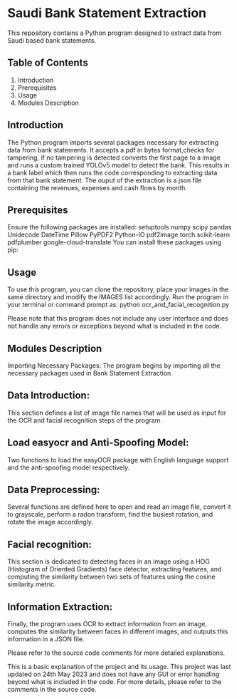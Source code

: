 # Saudi Bank Statement Extraction
This repository contains a Python program designed to extract data from Saudi based bank statements.

## Table of Contents
1. Introduction
2. Prerequisites
3. Usage
4. Modules Description

## Introduction
The Python program imports several packages necessary for extracting data from bank statements. It accepts a pdf in bytes format,checks for tampering, if no tampering is detected converts the first page to a image and runs a custom trained YOLOv5 model to detect the bank. This results in a  bank label which then runs the code corresponding to extracting data from that bank statement.  The ouput of the extraction is a json file containing the revenues, expenses and cash flows by month.

## Prerequisites
Ensure the following packages are installed:
setuptools 
numpy
scipy
pandas
Unidecode
DateTime
Pillow
PyPDF2
Python-IO
pdf2image
torch
scikit-learn
pdfplumber
google-cloud-translate
You can install these packages using pip:

## Usage
To use this program, you can clone the repository, place your images in the same directory and modify the IMAGES list accordingly. Run the program in your terminal or command prompt as:
python ocr_and_facial_recognition.py

Please note that this program does not include any user interface and does not handle any errors or exceptions beyond what is included in the code.

## Modules Description
Importing Necessary Packages:
The program begins by importing all the necessary packages used in Bank Statement Extraction.

## Data Introduction:
This section defines a list of image file names that will be used as input for the OCR and facial recognition steps of the program.

## Load easyocr and Anti-Spoofing Model:
Two functions to load the easyOCR package with English language support and the anti-spoofing model respectively.

## Data Preprocessing:
Several functions are defined here to open and read an image file, convert it to grayscale, perform a radon transform, find the busiest rotation, and rotate the image accordingly.

## Facial recognition:
This section is dedicated to detecting faces in an image using a HOG (Histogram of Oriented Gradients) face detector, extracting features, and computing the similarity between two sets of features using the cosine similarity metric.

## Information Extraction:
Finally, the program uses OCR to extract information from an image, computes the similarity between faces in different images, and outputs this information in a JSON file.

Please refer to the source code comments for more detailed explanations.

This is a basic explanation of the project and its usage. This project was last updated on 24th May 2023 and does not have any GUI or error handling beyond what is included in the code. For more details, please refer to the comments in the source code.
